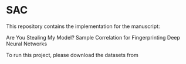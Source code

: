 # SAC

This repository contains the implementation for the manuscript:

Are You Stealing My Model? Sample Correlation for Fingerprinting Deep Neural Networks

To run this project, please download the datasets from 
